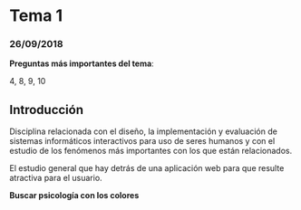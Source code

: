 # Tema 1

### 26/09/2018

**Preguntas más importantes del tema**:

4, 8, 9, 10

## Introducción

Disciplina  relacionada  con  el 
diseño,  la  implementación  y evaluación de  sistemas  informáticos  interactivos para  uso  de  seres humanos  y  con  el estudio  de  los  fenómenos  más importantes  con los  que  están relacionados. 

El estudio general que hay detrás de una aplicación web para que resulte atractiva para el usuario.

**Buscar psicología con los colores**

